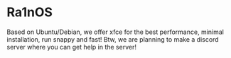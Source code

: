 # Ra1nOS
Based on Ubuntu/Debian, we offer xfce for the best performance, minimal installation, run snappy and fast!
Btw, we are planning to make a discord server where you can get help in the server!
